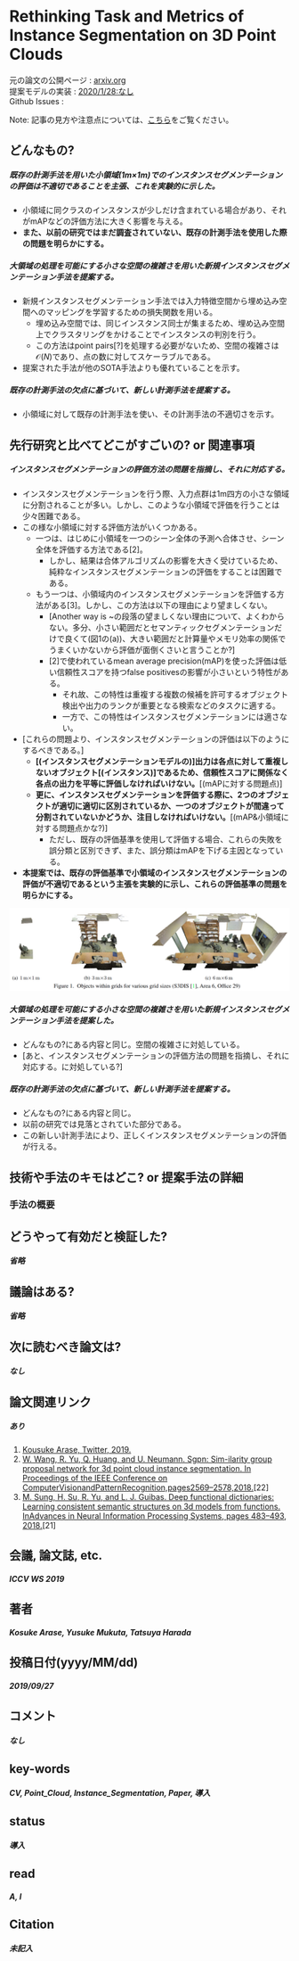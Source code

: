 # Rethinking Task and Metrics of Instance Segmentation on 3D Point Clouds

元の論文の公開ページ : [arxiv.org](https://arxiv.org/abs/1909.12655)  
提案モデルの実装 : [2020/1/28:なし]()  
Github Issues : []()  

Note: 記事の見方や注意点については、[こちら](/)をご覧ください。

## どんなもの?
##### 既存の計測手法を用いた小領域(1m×1m)でのインスタンスセグメンテーションの評価は不適切であることを主張、これを実験的に示した。
- 小領域に同クラスのインスタンスが少しだけ含まれている場合があり、それがmAPなどの評価方法に大きく影響を与える。
- **また、以前の研究ではまだ調査されていない、既存の計測手法を使用した際の問題を明らかにする。**

##### 大領域の処理を可能にする小さな空間の複雑さを用いた新規インスタンスセグメンテーション手法を提案する。
- 新規インスタンスセグメンテーション手法では入力特徴空間から埋め込み空間へのマッピングを学習するための損失関数を用いる。
    - 埋め込み空間では、同じインスタンス同士が集まるため、埋め込み空間上でクラスタリングをかけることでインスタンスの判別を行う。
    - この方法はpoint pairs[?]を処理する必要がないため、空間の複雑さは$\mathcal{O}(N)$であり、点の数に対してスケーラブルである。
- 提案された手法が他のSOTA手法よりも優れていることを示す。

##### 既存の計測手法の欠点に基づいて、新しい計測手法を提案する。
- 小領域に対して既存の計測手法を使い、その計測手法の不適切さを示す。

## 先行研究と比べてどこがすごいの? or 関連事項
##### インスタンスセグメンテーションの評価方法の問題を指摘し、それに対応する。
- インスタンスセグメンテーションを行う際、入力点群は1m四方の小さな領域に分割されることが多い。しかし、このような小領域で評価を行うことは少々困難である。
- この様な小領域に対する評価方法がいくつかある。
  - 一つは、はじめに小領域を一つのシーン全体の予測へ合体させ、シーン全体を評価する方法である[2]。
    - しかし、結果は合体アルゴリズムの影響を大きく受けているため、純粋なインスタンスセグメンテーションの評価をすることは困難である。
  - もう一つは、小領域内のインスタンスセグメンテーションを評価する方法がある[3]。しかし、この方法は以下の理由により望ましくない。
    - [Another way is ~の段落の望ましくない理由について、よくわからない。多分、小さい範囲だとセマンティックセグメンテーションだけで良くて(図1の(a))、大きい範囲だと計算量やメモリ効率の関係でうまくいかないから評価が面倒くさいと言うことか?]
    - [2]で使われているmean average precision(mAP)を使った評価は低い信頼性スコアを持つfalse positivesの影響が小さいという特性がある。
      - それ故、この特性は重複する複数の候補を許可するオブジェクト検出や出力のランクが重要となる検索などのタスクに適する。
      - 一方で、この特性はインスタンスセグメンテーションには適さない。
- [これらの問題より、インスタンスセグメンテーションの評価は以下のようにするべきである。]
  - **[(インスタンスセグメンテーションモデルの)]出力は各点に対して重複しないオブジェクト[(インスタンス)]であるため、信頼性スコアに関係なく各点の出力を平等に評価しなければいけない。**[(mAPに対する問題点)]
  - **更に、インスタンスセグメンテーションを評価する際に、2つのオブジェクトが適切に適切に区別されているか、一つのオブジェクトが間違って分割されていないかどうか、注目しなければいけない。**[(mAP&小領域に対する問題点かな?)]
    - ただし、既存の評価基準を使用して評価する場合、これらの失敗を誤分類と区別できず、また、誤分類はmAPを下げる主因となっている。
- **本提案では、既存の評価基準で小領域のインスタンスセグメンテーションの評価が不適切であるという主張を実験的に示し、これらの評価基準の問題を明らかにする。**

![fig1](img/RTaMoISo3PC/fig1.png)

##### 大領域の処理を可能にする小さな空間の複雑さを用いた新規インスタンスセグメンテーション手法を提案した。
- どんなもの?にある内容と同じ。空間の複雑さに対処している。
- [あと、インスタンスセグメンテーションの評価方法の問題を指摘し、それに対応する。に対処している?]

##### 既存の計測手法の欠点に基づいて、新しい計測手法を提案する。
- どんなもの?にある内容と同じ。
- 以前の研究では見落とされていた部分である。
- この新しい計測手法により、正しくインスタンスセグメンテーションの評価が行える。

## 技術や手法のキモはどこ? or 提案手法の詳細
### 手法の概要
##### 


## どうやって有効だと検証した?
##### 省略

## 議論はある?
##### 省略

## 次に読むべき論文は?
##### なし

## 論文関連リンク
##### あり
1. [Kousuke Arase, Twitter, 2019.](https://twitter.com/KosukeArase/status/1190500465772916736)
2. [W. Wang, R. Yu, Q. Huang, and U. Neumann. Sgpn: Sim-ilarity group proposal network for 3d point cloud instance segmentation. In Proceedings of the IEEE Conference on ComputerVisionandPatternRecognition,pages2569–2578,2018.](https://arxiv.org/abs/1711.08588)[22]
3. [M. Sung, H. Su, R. Yu, and L. J. Guibas. Deep functional dictionaries: Learning consistent semantic structures on 3d models from functions. InAdvances in Neural Information Processing Systems, pages 483–493, 2018.](https://papers.nips.cc/paper/7330-deep-functional-dictionaries-learning-consistent-semantic-structures-on-3d-models-from-functions)[21]

## 会議, 論文誌, etc.
##### ICCV WS 2019

## 著者
##### Kosuke Arase, Yusuke Mukuta, Tatsuya Harada

## 投稿日付(yyyy/MM/dd)
##### 2019/09/27

## コメント
##### なし

## key-words
##### CV, Point_Cloud, Instance_Segmentation, Paper, 導入

## status
##### 導入

## read
##### A, I

## Citation
##### 未記入
